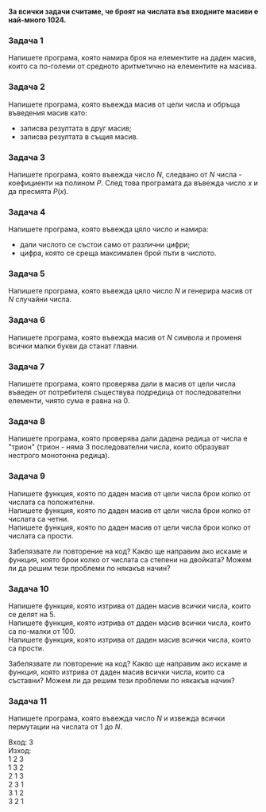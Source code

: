 **За всички задачи считаме, че броят на числата във входните масиви е най-много 1024.**

### Задача 1

Напишете програма, която намира броя на елементите на даден масив,
които са по-големи от средното аритметично на елементите на масива.

### Задача 2

Напишете програма, която въвежда масив от цели числа и обръща въведения масив като:
- записва резултата в друг масив;
- записва резултата в същия масив.

### Задача 3

Напишете програма, която въвежда число $N$, следвано от $N$ числа - коефициенти на полином $P$.
След това програмата да въвежда число $x$ и да пресмята $P(x)$.

### Задача 4

Напишете програма, която въвежда цяло число и намира:
- дали числото се състои само от различни цифри;
- цифра, която се среща максимален брой пъти в числото.

### Задача 5

Напишете програма, която въвежда цяло число $N$ и генерира масив от $N$ случайни числа.

### Задача 6

Напишете програма, която въвежда масив от $N$ символа и променя всички малки букви да станат главни.

### Задача 7

Напишете програма, която провeрява дали в масив от цели числа въведен от
потребителя съществува подредица от последователни елементи, чиято сума е равна на 0.

### Задача 8

Напишете програма, която проверява дали дадена редица от числа е "трион"
(трион - няма 3 последователни числа, които образуват нестрого монотонна редица).

### Задача 9

Напишете функция, която по даден масив от цели числа брои колко от числата са положителни.  
Напишете функция, която по даден масив от цели числа брои колко от числата са четни.  
Напишете функция, която по даден масив от цели числа брои колко от числата са прости.

Забелязвате ли повторение на код? Какво ще направим ако искаме и функция,
която брои колко от числата са степени на двойката?
Можем ли да решим тези проблеми по някакъв начин?

### Задача 10

Напишете функция, която изтрива от даден масив всички числа, които се делят на 5.  
Напишете функция, която изтрива от даден масив всички числа, които са по-малки от 100.  
Напишете функция, която изтрива от даден масив всички числа, които са прости.

Забелязвате ли повторение на код? Какво ще направим ако искаме и функция,
която изтрива от даден масив всички числа, които са съставни?
Можем ли да решим тези проблеми по някакъв начин?

### Задача 11

Напишете програма, която въвежда число $N$ и извежда всички пермутации на числата от 1 до $N$.

Вход: 3  
Изход:  
1 2 3  
1 3 2  
2 1 3  
2 3 1  
3 1 2  
3 2 1